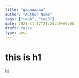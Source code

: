 ```yaml
---
title: "gaaaaaaaa"
author: "Author Name"
tags: ["tagA", "tagB"]
date: 2021-11-17T21:24:49+09:00
draft: false
type: post
---
```



# this is h1


hi